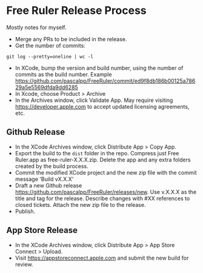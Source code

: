 # Free Ruler Release Process

Mostly notes for myself.

- Merge any PRs to be included in the release.
- Get the number of commits:
```
git log --pretty=oneline | wc -l
```
- In XCode, bump the version and build number, using the number of commits as the build number. Example https://github.com/pascalpp/FreeRuler/commit/ed9f8db186b00125a78629a5e5569dfda9dd6285
- In Xcode, choose Product > Archive
- In the Archives window, click Validate App. May require visiting https://developer.apple.com to accept updated licensing agreements, etc.

## Github Release
- In the XCode Archives window, click Distribute App > Copy App.
- Export the build to the `dist` folder in the repo. Compress just Free Ruler.app as free-ruler-X.X.X.zip. Delete the app and any extra folders created by the build process.
- Commit the modified XCode project and the new zip file with the commit message 'Build vX.X.X'
- Draft a new Github release https://github.com/pascalpp/FreeRuler/releases/new. Use v.X.X.X as the title and tag for the release. Describe changes with #XX references to closed tickets. Attach the new zip file to the release.
- Publish.

## App Store Release
- In the XCode Archives window, click Distribute App > App Store Connect > Upload.
- Visit https://appstoreconnect.apple.com and submit the new build for review.
